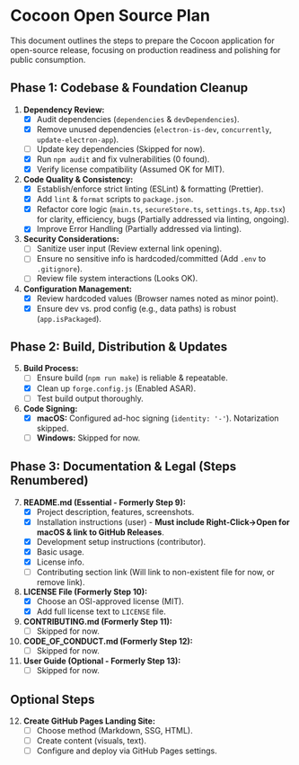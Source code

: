# Cocoon Open Source Plan

This document outlines the steps to prepare the Cocoon application for open-source release, focusing on production readiness and polishing for public consumption.

## Phase 1: Codebase & Foundation Cleanup

1.  **Dependency Review:**
    *   [x] Audit dependencies (`dependencies` & `devDependencies`).
    *   [x] Remove unused dependencies (`electron-is-dev`, `concurrently`, `update-electron-app`).
    *   [ ] Update key dependencies (Skipped for now).
    *   [x] Run `npm audit` and fix vulnerabilities (0 found).
    *   [x] Verify license compatibility (Assumed OK for MIT).
2.  **Code Quality & Consistency:**
    *   [x] Establish/enforce strict linting (ESLint) & formatting (Prettier).
    *   [x] Add `lint` & `format` scripts to `package.json`.
    *   [x] Refactor core logic (`main.ts`, `secureStore.ts`, `settings.ts`, `App.tsx`) for clarity, efficiency, bugs (Partially addressed via linting, ongoing).
    *   [x] Improve Error Handling (Partially addressed via linting).
3.  **Security Considerations:**
    *   [ ] Sanitize user input (Review external link opening).
    *   [ ] Ensure no sensitive info is hardcoded/committed (Add `.env` to `.gitignore`).
    *   [ ] Review file system interactions (Looks OK).
4.  **Configuration Management:**
    *   [x] Review hardcoded values (Browser names noted as minor point).
    *   [x] Ensure dev vs. prod config (e.g., data paths) is robust (`app.isPackaged`).

## Phase 2: Build, Distribution & Updates

5.  **Build Process:**
    *   [ ] Ensure build (`npm run make`) is reliable & repeatable.
    *   [x] Clean up `forge.config.js` (Enabled ASAR).
    *   [ ] Test build output thoroughly.
6.  **Code Signing:**
    *   [x] **macOS:** Configured ad-hoc signing (`identity: '-'`). Notarization skipped.
    *   [ ] **Windows:** Skipped for now.

## Phase 3: Documentation & Legal (Steps Renumbered)

7.  **README.md (Essential - Formerly Step 9):**
    *   [x] Project description, features, screenshots.
    *   [x] Installation instructions (user) - **Must include Right-Click->Open for macOS & link to GitHub Releases**. 
    *   [x] Development setup instructions (contributor).
    *   [x] Basic usage.
    *   [x] License info.
    *   [ ] Contributing section link (Will link to non-existent file for now, or remove link).
8.  **LICENSE File (Formerly Step 10):**
    *   [x] Choose an OSI-approved license (MIT).
    *   [x] Add full license text to `LICENSE` file.
9.  **CONTRIBUTING.md (Formerly Step 11):**
    *   [ ] Skipped for now.
10. **CODE_OF_CONDUCT.md (Formerly Step 12):**
    *   [ ] Skipped for now.
11. **User Guide (Optional - Formerly Step 13):**
    *   [ ] Skipped for now.

## Optional Steps

12. **Create GitHub Pages Landing Site:**
    *   [ ] Choose method (Markdown, SSG, HTML).
    *   [ ] Create content (visuals, text).
    *   [ ] Configure and deploy via GitHub Pages settings.
